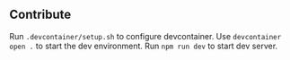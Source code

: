 ## Contribute
Run `.devcontainer/setup.sh` to configure devcontainer.
Use `devcontainer open .` to start the dev environment.
Run `npm run dev` to start dev server.
